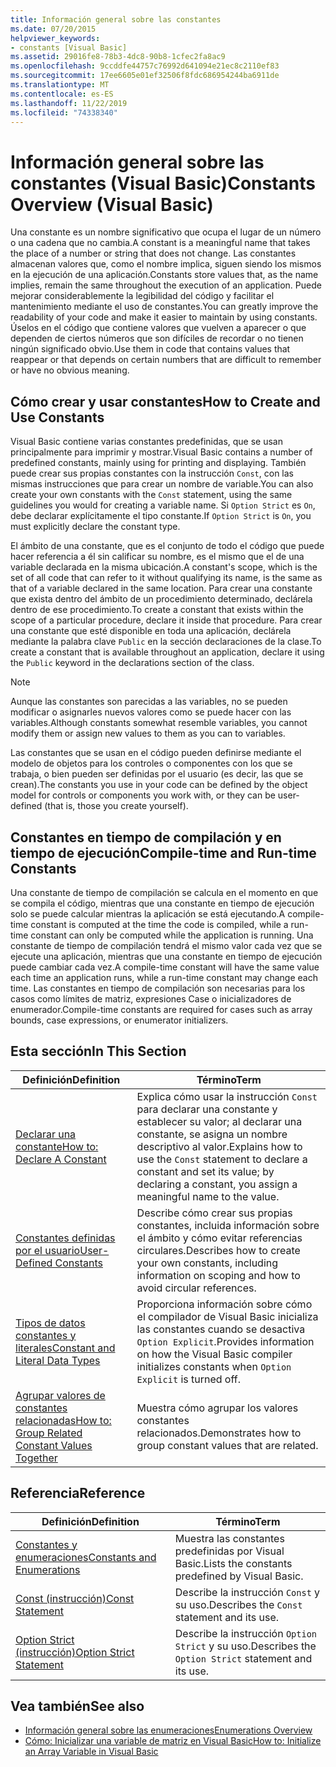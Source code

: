 ```yaml
---
title: Información general sobre las constantes
ms.date: 07/20/2015
helpviewer_keywords:
- constants [Visual Basic]
ms.assetid: 29016fe8-78b3-4dc8-90b8-1cfec2fa8ac9
ms.openlocfilehash: 9ccddfe44757c76992d641094e21ec8c2110ef83
ms.sourcegitcommit: 17ee6605e01ef32506f8fdc686954244ba6911de
ms.translationtype: MT
ms.contentlocale: es-ES
ms.lasthandoff: 11/22/2019
ms.locfileid: "74338340"
---
```

# <a name="constants-overview-visual-basic"></a><span data-ttu-id="a4341-102">Información general sobre las constantes (Visual Basic)</span><span class="sxs-lookup"><span data-stu-id="a4341-102">Constants Overview (Visual Basic)</span></span>
<span data-ttu-id="a4341-103">Una constante es un nombre significativo que ocupa el lugar de un número o una cadena que no cambia.</span><span class="sxs-lookup"><span data-stu-id="a4341-103">A constant is a meaningful name that takes the place of a number or string that does not change.</span></span> <span data-ttu-id="a4341-104">Las constantes almacenan valores que, como el nombre implica, siguen siendo los mismos en la ejecución de una aplicación.</span><span class="sxs-lookup"><span data-stu-id="a4341-104">Constants store values that, as the name implies, remain the same throughout the execution of an application.</span></span> <span data-ttu-id="a4341-105">Puede mejorar considerablemente la legibilidad del código y facilitar el mantenimiento mediante el uso de constantes.</span><span class="sxs-lookup"><span data-stu-id="a4341-105">You can greatly improve the readability of your code and make it easier to maintain by using constants.</span></span> <span data-ttu-id="a4341-106">Úselos en el código que contiene valores que vuelven a aparecer o que dependen de ciertos números que son difíciles de recordar o no tienen ningún significado obvio.</span><span class="sxs-lookup"><span data-stu-id="a4341-106">Use them in code that contains values that reappear or that depends on certain numbers that are difficult to remember or have no obvious meaning.</span></span>  
  
## <a name="how-to-create-and-use-constants"></a><span data-ttu-id="a4341-107">Cómo crear y usar constantes</span><span class="sxs-lookup"><span data-stu-id="a4341-107">How to Create and Use Constants</span></span>  
 <span data-ttu-id="a4341-108">Visual Basic contiene varias constantes predefinidas, que se usan principalmente para imprimir y mostrar.</span><span class="sxs-lookup"><span data-stu-id="a4341-108">Visual Basic contains a number of predefined constants, mainly using for printing and displaying.</span></span> <span data-ttu-id="a4341-109">También puede crear sus propias constantes con la instrucción `Const`, con las mismas instrucciones que para crear un nombre de variable.</span><span class="sxs-lookup"><span data-stu-id="a4341-109">You can also create your own constants with the `Const` statement, using the same guidelines you would for creating a variable name.</span></span> <span data-ttu-id="a4341-110">Si `Option Strict` es `On`, debe declarar explícitamente el tipo constante.</span><span class="sxs-lookup"><span data-stu-id="a4341-110">If `Option Strict` is `On`, you must explicitly declare the constant type.</span></span>  
  
 <span data-ttu-id="a4341-111">El ámbito de una constante, que es el conjunto de todo el código que puede hacer referencia a él sin calificar su nombre, es el mismo que el de una variable declarada en la misma ubicación.</span><span class="sxs-lookup"><span data-stu-id="a4341-111">A constant's scope, which is the set of all code that can refer to it without qualifying its name, is the same as that of a variable declared in the same location.</span></span> <span data-ttu-id="a4341-112">Para crear una constante que exista dentro del ámbito de un procedimiento determinado, declárela dentro de ese procedimiento.</span><span class="sxs-lookup"><span data-stu-id="a4341-112">To create a constant that exists within the scope of a particular procedure, declare it inside that procedure.</span></span> <span data-ttu-id="a4341-113">Para crear una constante que esté disponible en toda una aplicación, declárela mediante la palabra clave `Public` en la sección declaraciones de la clase.</span><span class="sxs-lookup"><span data-stu-id="a4341-113">To create a constant that is available throughout an application, declare it using the `Public` keyword in the declarations section of the class.</span></span>  
  
> [!NOTE]
> <span data-ttu-id="a4341-114">Aunque las constantes son parecidas a las variables, no se pueden modificar o asignarles nuevos valores como se puede hacer con las variables.</span><span class="sxs-lookup"><span data-stu-id="a4341-114">Although constants somewhat resemble variables, you cannot modify them or assign new values to them as you can to variables.</span></span>  
  
 <span data-ttu-id="a4341-115">Las constantes que se usan en el código pueden definirse mediante el modelo de objetos para los controles o componentes con los que se trabaja, o bien pueden ser definidas por el usuario (es decir, las que se crean).</span><span class="sxs-lookup"><span data-stu-id="a4341-115">The constants you use in your code can be defined by the object model for controls or components you work with, or they can be user-defined (that is, those you create yourself).</span></span>  
  
## <a name="compile-time-and-run-time-constants"></a><span data-ttu-id="a4341-116">Constantes en tiempo de compilación y en tiempo de ejecución</span><span class="sxs-lookup"><span data-stu-id="a4341-116">Compile-time and Run-time Constants</span></span>  
 <span data-ttu-id="a4341-117">Una constante de tiempo de compilación se calcula en el momento en que se compila el código, mientras que una constante en tiempo de ejecución solo se puede calcular mientras la aplicación se está ejecutando.</span><span class="sxs-lookup"><span data-stu-id="a4341-117">A compile-time constant is computed at the time the code is compiled, while a run-time constant can only be computed while the application is running.</span></span> <span data-ttu-id="a4341-118">Una constante de tiempo de compilación tendrá el mismo valor cada vez que se ejecute una aplicación, mientras que una constante en tiempo de ejecución puede cambiar cada vez.</span><span class="sxs-lookup"><span data-stu-id="a4341-118">A compile-time constant will have the same value each time an application runs, while a run-time constant may change each time.</span></span> <span data-ttu-id="a4341-119">Las constantes en tiempo de compilación son necesarias para los casos como límites de matriz, expresiones Case o inicializadores de enumerador.</span><span class="sxs-lookup"><span data-stu-id="a4341-119">Compile-time constants are required for cases such as array bounds, case expressions, or enumerator initializers.</span></span>  
  
## <a name="in-this-section"></a><span data-ttu-id="a4341-120">Esta sección</span><span class="sxs-lookup"><span data-stu-id="a4341-120">In This Section</span></span>  
  
|<span data-ttu-id="a4341-121">Definición</span><span class="sxs-lookup"><span data-stu-id="a4341-121">Definition</span></span>|<span data-ttu-id="a4341-122">Término</span><span class="sxs-lookup"><span data-stu-id="a4341-122">Term</span></span>|  
|---|---|  
|[<span data-ttu-id="a4341-123">Declarar una constante</span><span class="sxs-lookup"><span data-stu-id="a4341-123">How to: Declare A Constant</span></span>](../../../../visual-basic/programming-guide/language-features/constants-enums/how-to-declare-a-constant.md)|<span data-ttu-id="a4341-124">Explica cómo usar la instrucción `Const` para declarar una constante y establecer su valor; al declarar una constante, se asigna un nombre descriptivo al valor.</span><span class="sxs-lookup"><span data-stu-id="a4341-124">Explains how to use the `Const` statement to declare a constant and set its value; by declaring a constant, you assign a meaningful name to the value.</span></span>|  
|[<span data-ttu-id="a4341-125">Constantes definidas por el usuario</span><span class="sxs-lookup"><span data-stu-id="a4341-125">User-Defined Constants</span></span>](../../../../visual-basic/programming-guide/language-features/constants-enums/user-defined-constants.md)|<span data-ttu-id="a4341-126">Describe cómo crear sus propias constantes, incluida información sobre el ámbito y cómo evitar referencias circulares.</span><span class="sxs-lookup"><span data-stu-id="a4341-126">Describes how to create your own constants, including information on scoping and how to avoid circular references.</span></span>|  
|[<span data-ttu-id="a4341-127">Tipos de datos constantes y literales</span><span class="sxs-lookup"><span data-stu-id="a4341-127">Constant and Literal Data Types</span></span>](../../../../visual-basic/programming-guide/language-features/constants-enums/constant-and-literal-data-types.md)|<span data-ttu-id="a4341-128">Proporciona información sobre cómo el compilador de Visual Basic inicializa las constantes cuando se desactiva `Option Explicit`.</span><span class="sxs-lookup"><span data-stu-id="a4341-128">Provides information on how the Visual Basic compiler initializes constants when `Option Explicit` is turned off.</span></span>|  
|[<span data-ttu-id="a4341-129">Agrupar valores de constantes relacionadas</span><span class="sxs-lookup"><span data-stu-id="a4341-129">How to: Group Related Constant Values Together</span></span>](../../../../visual-basic/programming-guide/language-features/constants-enums/how-to-group-related-constant-values-together.md)|<span data-ttu-id="a4341-130">Muestra cómo agrupar los valores constantes relacionados.</span><span class="sxs-lookup"><span data-stu-id="a4341-130">Demonstrates how to group constant values that are related.</span></span>|  
  
## <a name="reference"></a><span data-ttu-id="a4341-131">Referencia</span><span class="sxs-lookup"><span data-stu-id="a4341-131">Reference</span></span>  
  
|<span data-ttu-id="a4341-132">Definición</span><span class="sxs-lookup"><span data-stu-id="a4341-132">Definition</span></span>|<span data-ttu-id="a4341-133">Término</span><span class="sxs-lookup"><span data-stu-id="a4341-133">Term</span></span>|  
|---|---|  
|[<span data-ttu-id="a4341-134">Constantes y enumeraciones</span><span class="sxs-lookup"><span data-stu-id="a4341-134">Constants and Enumerations</span></span>](../../../../visual-basic/language-reference/constants-and-enumerations.md)|<span data-ttu-id="a4341-135">Muestra las constantes predefinidas por Visual Basic.</span><span class="sxs-lookup"><span data-stu-id="a4341-135">Lists the constants predefined by Visual Basic.</span></span>|  
|[<span data-ttu-id="a4341-136">Const (instrucción)</span><span class="sxs-lookup"><span data-stu-id="a4341-136">Const Statement</span></span>](../../../../visual-basic/language-reference/statements/const-statement.md)|<span data-ttu-id="a4341-137">Describe la instrucción `Const` y su uso.</span><span class="sxs-lookup"><span data-stu-id="a4341-137">Describes the `Const` statement and its use.</span></span>|  
|[<span data-ttu-id="a4341-138">Option Strict (instrucción)</span><span class="sxs-lookup"><span data-stu-id="a4341-138">Option Strict Statement</span></span>](../../../../visual-basic/language-reference/statements/option-strict-statement.md)|<span data-ttu-id="a4341-139">Describe la instrucción `Option Strict` y su uso.</span><span class="sxs-lookup"><span data-stu-id="a4341-139">Describes the `Option Strict` statement and its use.</span></span>|  
  
## <a name="see-also"></a><span data-ttu-id="a4341-140">Vea también</span><span class="sxs-lookup"><span data-stu-id="a4341-140">See also</span></span>

- [<span data-ttu-id="a4341-141">Información general sobre las enumeraciones</span><span class="sxs-lookup"><span data-stu-id="a4341-141">Enumerations Overview</span></span>](../../../../visual-basic/programming-guide/language-features/constants-enums/enumerations-overview.md)
- [<span data-ttu-id="a4341-142">Cómo: Inicializar una variable de matriz en Visual Basic</span><span class="sxs-lookup"><span data-stu-id="a4341-142">How to: Initialize an Array Variable in Visual Basic</span></span>](../../../../visual-basic/programming-guide/language-features/arrays/how-to-initialize-an-array-variable.md)
